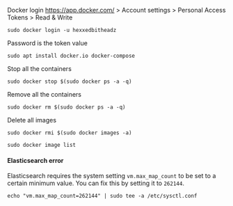 Docker login
https://app.docker.com/ > Account settings > Personal Access Tokens > Read & Write
```
sudo docker login -u hexxedbitheadz
```
Password is the token value
```
sudo apt install docker.io docker-compose
```
Stop all the containers
```
sudo docker stop $(sudo docker ps -a -q)
```
Remove all the containers
```
sudo docker rm $(sudo docker ps -a -q)
```
Delete all images
```
sudo docker rmi $(sudo docker images -a)
```

```
sudo docker image list
```

#### Elasticsearch error
Elasticsearch requires the system setting `vm.max_map_count` to be set to a certain minimum value. You can fix this by setting it to `262144`.
```
echo "vm.max_map_count=262144" | sudo tee -a /etc/sysctl.conf
```